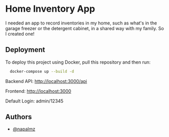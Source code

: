 
# Home Inventory App

I needed an app to record inventories in my home, such as what's in the garage freezer or the detergent cabinet, in a shared way with my family.
So I created one!


## Deployment

To deploy this project using Docker, pull this repository and then run:

```bash
  docker-compose up --build -d
```

Backend API: <http://localhost:3000/api>

Frontend: <http://localhost:3000>

Default Login: admin/12345

## Authors

- [@napalmz](https://www.github.com/napalmz)